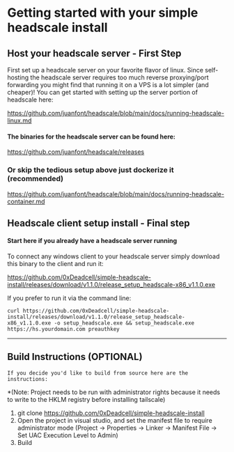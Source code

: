 # Getting started with your simple headscale install

## Host your headscale server - First Step
First set up a headscale server on your favorite flavor of linux.
Since self-hosting the headscale server requires too much reverse proxying/port forwarding you might find that running it on a VPS is a lot simpler (and cheaper)!
You can get started with setting up the server portion of headscale here: 

https://github.com/juanfont/headscale/blob/main/docs/running-headscale-linux.md


#### The binaries for the headscale server can be found here: 
https://github.com/juanfont/headscale/releases


### Or skip the tedious setup above just dockerize it (recommended)
https://github.com/juanfont/headscale/blob/main/docs/running-headscale-container.md


## Headscale client setup install - Final step
#### Start here if you already have a headscale server running
To connect any windows client to your headscale server simply download this binary to the client and run it:

https://github.com/0xDeadcell/simple-headscale-install/releases/download/v1.1.0/release_setup_headscale-x86_v1.1.0.exe

If you prefer to run it via the command line:

	curl https://github.com/0xDeadcell/simple-headscale-install/releases/download/v1.1.0/release_setup_headscale-x86_v1.1.0.exe -o setup_headscale.exe && setup_headscale.exe https://hs.yourdomain.com preauthkey

---

## Build Instructions (OPTIONAL)
	If you decide you'd like to build from source here are the instructions:
*(Note: Project needs to be run with administrator rights because it needs to write to the HKLM registry before installing tailscale)
1. git clone https://github.com/0xDeadcell/simple-headscale-install
2. Open the project in visual studio, and set the manifest file to require administrator mode (Project -> Properties -> Linker -> Manifest File -> Set UAC Execution Level to Admin)
3. Build



